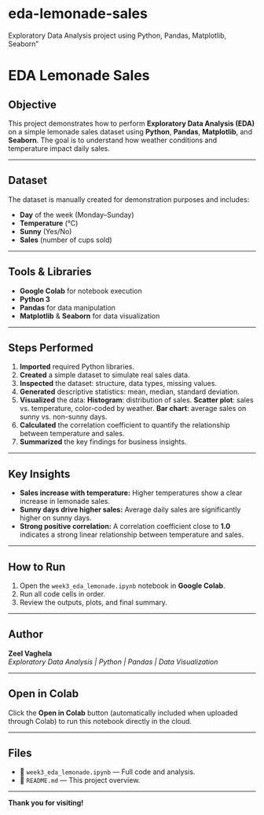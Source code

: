 # eda-lemonade-sales
Exploratory Data Analysis project using Python, Pandas, Matplotlib, Seaborn”
# EDA Lemonade Sales

## Objective

This project demonstrates how to perform **Exploratory Data Analysis (EDA)** on a simple lemonade sales dataset using **Python**, **Pandas**, **Matplotlib**, and **Seaborn**. The goal is to understand how weather conditions and temperature impact daily sales.

---

## Dataset

The dataset is manually created for demonstration purposes and includes:
- **Day** of the week (Monday–Sunday)
- **Temperature** (°C)
- **Sunny** (Yes/No)
- **Sales** (number of cups sold)

---

## Tools & Libraries

- **Google Colab** for notebook execution
- **Python 3**
- **Pandas** for data manipulation
- **Matplotlib** & **Seaborn** for data visualization

---

## Steps Performed

1. **Imported** required Python libraries.
2. **Created** a simple dataset to simulate real sales data.
3. **Inspected** the dataset: structure, data types, missing values.
4. **Generated** descriptive statistics: mean, median, standard deviation.
5. **Visualized** the data:
    **Histogram**: distribution of sales.
    **Scatter plot**: sales vs. temperature, color-coded by weather.
    **Bar chart**: average sales on sunny vs. non-sunny days.
6. **Calculated** the correlation coefficient to quantify the relationship between temperature and sales.
7. **Summarized** the key findings for business insights.

---

## Key Insights

- **Sales increase with temperature:** Higher temperatures show a clear increase in lemonade sales.
- **Sunny days drive higher sales:** Average daily sales are significantly higher on sunny days.
- **Strong positive correlation:** A correlation coefficient close to **1.0** indicates a strong linear relationship between temperature and sales.

---

## How to Run

1. Open the `week3_eda_lemonade.ipynb` notebook in **Google Colab**.
2. Run all code cells in order.
3. Review the outputs, plots, and final summary.

---

## Author

**Zeel Vaghela**  
_Exploratory Data Analysis | Python | Pandas | Data Visualization_

---

## Open in Colab

Click the **Open in Colab** button (automatically included when uploaded through Colab) to run this notebook directly in the cloud.

---

## Files

- 📄 `week3_eda_lemonade.ipynb` — Full code and analysis.
- 📝 `README.md` — This project overview.

---

**Thank you for visiting!**   

